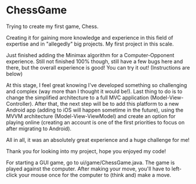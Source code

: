 # ChessGame
Trying to create my first game, Chess.

Creating it for gaining more knowledge and experience in this field of expertise and in "allegedly" big projects.
My first project in this scale.

Just finished adding the Minimax algorithm for a Computer-Opponent experience.
Still not finished 100% though, still have a few bugs here and there, but the overall experience is good! You can try it out! (Instructions are below)

At this stage, I feel great knowing I've developed something so challenging and complex (way more than I thought it would be!).
Last thing to do is to change the simplified architecture to a full MVC application (Model-View-Controller).
After that, the next step will be to add this platform to a new Android app (adding to iOS will happen sometime in the future), using the MVVM architecture (Model-View-ViewModel) and create an option for playing online (creating an account is one of the first priorities to focus on after migrating to Android).

All in all, it was an absolutely great experience and a huge challenge for me!

Thank you for looking into my project, hope you enjoyed my code!

For starting a GUI game, go to ui/game/ChessGame.java. The game is played against the computer. After making your move, you'll have to left-click your mouse once for the computer to (think and) make a move.
